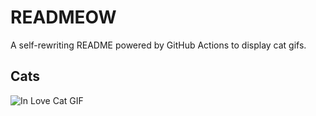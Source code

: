 # READMEOW

A self-rewriting README powered by GitHub Actions to display cat gifs.

## Cats

![In Love Cat GIF](https://media3.giphy.com/media/MDJ9IbxxvDUQM/200.gif?cid=9acd02da3utlw71d8at9nczz5cqkdnoa002es7k57zhqemfo&ep=v1_gifs_search&rid=200.gif&ct=g)

